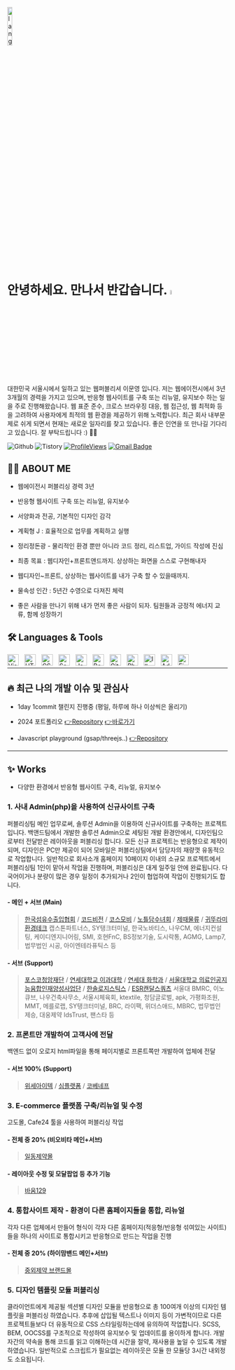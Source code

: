 <p align="left"><img width=15%" src="https://github.com/alansmathew/alansmathew/raw/master/lang.gif" alt="lang image here" /></p>

# 안녕하세요. 만나서 반갑습니다. <a href="https://www.gautamkrishnar.com/"><img src="https://media.giphy.com/media/hvRJCLFzcasrR4ia7z/giphy.gif" width="5%"></a>
대한민국 서울시에서 일하고 있는 웹퍼블리셔 이문영 입니다. 저는 웹에이전시에서 3년 3개월의 경력을 가지고 있으며, 반응형 웹사이트를 구축 또는 리뉴얼, 유지보수 하는 일을 주로 진행해왔습니다. 웹 표준 준수, 크로스 브라우징 대응, 웹 접근성, 웹 최적화 등을 고려하여 사용자에게 최적의 웹 환경을 제공하기 위해 노력합니다. 최근 회사 내부문제로 쉬게 되면서 현재는 새로운 일자리를 찾고 있습니다. 좋은 인연을 또 만나길 기다리고 있습니다. 잘 부탁드립니다 :) 🌸🍀

<!--
  <a href="https://moondinsk.tistory.com/"><img src="https://img.shields.io/badge/@moondinsk-ff5500?style=flat-square&amp;labelColor=ff5500&amp;logo=Tistory&amp;link=https://moondinsk.tistory.com/" alt="Tistory Badge"></a>
  <a href="https://test.com"><img src="https://img.shields.io/badge/@moondinsk-000000?style=flat-square&amp;labelColor=000000&amp;logo=Codepen&amp;link=https://test" alt="Codepen Badge"></a>
  <a href="http://hits.dwyl.com/moondinsk/moondinsk/moondinsk.svg?style=flat-square"><img src="https://hits.dwyl.com/moondinsk/moondinsk/moondinsk.svg?style=flat-square" alt="HitCount"></a>
  [![LinkedIn Badge](https://img.shields.io/badge/-@moondinsk-blue?style=social&logo=Linkedin&logoColor=blue&link=https://www.linkedin.com/in/moondinsk/)](https://www.linkedin.com/in/moondinsk/)
![Codepen](https://img.shields.io/static/v1?label=&message=@moondinsk&color=000000&logo=Codepen&logoColor=FFFFFF)
-->
![Github](https://img.shields.io/static/v1?label=&message=@moondinsk&color=000000&logo=Github&logoColor=FFFFFF)
![Tistory](https://img.shields.io/static/v1?label=&message=@moondinsk&color=ff5500&logo=Tistory&logoColor=FFFFFF)
[![ProfileViews](https://komarev.com/ghpvc/?username=moondinsk&color=blue&style=flat)](https://komarev.com/ghpvc/?username=moondinsk)
[![Gmail Badge](https://img.shields.io/badge/-@moondinsk-c14438?style=social&logo=Gmail&logoColor=red&link=mailto:email@moondinsk)](mailto:email@moondinsk)




## 👩‍💻 ABOUT ME
- 웹에이전시 퍼블리싱 경력 3년

- 반응형 웹사이트 구축 또는 리뉴얼, 유지보수

- 서양화과 전공, 기본적인 디자인 감각

- 계획형 J : 효율적으로 업무를 계획하고 실행

- 정리정돈광 - 물리적인 환경 뿐만 아니라 코드 정리, 리스트업, 가이드 작성에 진심

- 최종 목표 : 웹디자인+프론트앤드까지. 상상하는 화면을 스스로 구현해내자 
  
- 웹디자인~프론트, 상상하는 웹사이트를 내가 구축 할 수 있을때까지.
  
- 물속성 인간 : 5년간 수영으로 다져진 체력

- 좋은 사람을 만나기 위해 내가 먼저 좋은 사람이 되자. 팀원들과 긍정적 에너지 교류, 함께 성장하기
  


## 🛠 Languages & Tools
<!-- 간단 아이콘 버전 -->
<img align="left" alt="Visual Studio Code" width="26px" src="https://cdn.jsdelivr.net/gh/devicons/devicon/icons/vscode/vscode-original.svg" style="padding-right:10px;" />
<img align="left" alt="HTML5" width="26px" src="https://cdn.jsdelivr.net/gh/devicons/devicon/icons/html5/html5-original.svg" style="padding-right:10px;" />
<img align="left" alt="CSS3" width="26px" src="https://cdn.jsdelivr.net/gh/devicons/devicon/icons/css3/css3-original.svg" style="padding-right:10px;" />
<img align="left" alt="Sass" width="26px" src="https://cdn.jsdelivr.net/gh/devicons/devicon/icons/sass/sass-original.svg" style="padding-right:10px;" />
<img align="left" alt="JavaScript" width="26px" src="https://cdn.jsdelivr.net/gh/devicons/devicon/icons/javascript/javascript-original.svg" style="padding-right:10px;" />
<img align="left" alt="Bootstrap" width="26px" src="https://cdn-icons-png.flaticon.com/512/5968/5968672.png" style="padding-right:10px;" />
<img align="left" alt="Github" width="26px" src="https://upload.wikimedia.org/wikipedia/commons/thumb/9/95/Font_Awesome_5_brands_github.svg/116px-Font_Awesome_5_brands_github.png" style="padding-right:10px;" />
<img align="left" alt="Photoshop" width="26px" src="https://upload.wikimedia.org/wikipedia/commons/thumb/2/20/Photoshop_CC_icon.png/615px-Photoshop_CC_icon.png" style="padding-right:10px;" />
<img align="left" alt="Illustrator" width="26px" src="https://upload.wikimedia.org/wikipedia/commons/thumb/6/66/Illustrator_CC_icon.png/492px-Illustrator_CC_icon.png" style="padding-right:10px;" />
<img align="left" alt="AdobeXD" width="26px" src="https://upload.wikimedia.org/wikipedia/commons/thumb/c/c2/Adobe_XD_CC_icon.svg/120px-Adobe_XD_CC_icon.svg.png" style="padding-right:10px;" />
<img align="left" alt="Figma" src="https://upload.wikimedia.org/wikipedia/commons/thumb/3/33/Figma-logo.svg/400px-Figma-logo.svg.png" style="height:25px;padding-right:10px;" />
<br><hr>

## 🔥 최근 나의 개발 이슈 및 관심사
- 1day 1commit 챌린지 진행중 (평일, 하루에 하나 이상씩은 올리기)
  
- 2024 포트폴리오 [👉Repository](https://github.com/moondinsk/portfolio) [👉바로가기](http://moondinsk1.dothome.co.kr)

- Javascript playground (gsap/threejs..) [👉Repository](https://github.com/moondinsk/playground)
<hr>  




## ✨ Works 
- 다양한 환경에서 반응형 웹사이트 구축, 리뉴얼, 유지보수


### 1. 사내 Admin(php)을 사용하여 신규사이트 구축
퍼블리싱팀 메인 업무로써, 솔루션 Admin을 이용하여 신규사이트를 구축하는 프로젝트입니다. 백앤드팀에서 개발한 솔루션 Admin으로 세팅된 개발 환경안에서, 디자인팀으로부터 전달받은 레이아웃을 퍼블리싱 합니다. 모든 신규 프로젝트는 반응형으로 제작이 되며, 디자인은 PC만 제공이 되어 모바일은 퍼블리싱팀에서 담당자의 재량껏 유동적으로 작업합니다. 일반적으로 회사소개 홈페이지 10페이지 이내의 소규모 프로젝트에서 퍼블리싱팀 1인이 맡아서 작업을 진행하며, 퍼블리싱은 대게 일주일 안에 완료됩니다. 다국어이거나 분량이 많은 경우 일정이 추가되거나 2인이 협업하여 작업이 진행되기도 합니다.

#### - 메인 + 서브 (Main)
> [한국섬유수출입협회](http://textra.or.kr/) / [코드비전](https://codevision.kr/) / [코스모비](https://www.cosmobee.co.kr) / [노틀담수녀회](http://www.notredame.or.kr/) / [제때물류](https://jette.co.kr/) / [귀뚜라미환경테크](https://kituramiet.com/) 
> 캡스톤파트너스, SY탱크터미널, 한국노바티스, 나우CM, 에너지컨설팅, 케이디엔지니어링, SMI, 호현FnC, BS정보기술, 도시락통, AGMG, Lamp7, 법무법인 시공, 아이엔테라퓨틱스 등


#### - 서브 (Support)
> [포스코청암재단](https://postf.org/) / [연세대학교 이과대학](http://scienceyonsei.kr/) / [연세대 화학과](https://chemyonsei.kr/) / [서울대학교 의료인공지능융합인재양성사업단](http://snuaimed.org/) / [한솔로지스틱스](https://www.hansollogistics.com/) / [ESR캔달스쿼츠](https://www.esrks-reit.com/)
> 서울대 BMRC, 이노큐브, 나우건축사무소, 서울시체육회, ktextile, 청담글로벌, apk, 가평화조원, MMT, 메를로랩, SY탱크터미널, BRC, 라이팩, 위더스애드, MBRC, 법무법인 제승, 대웅제약 IdsTrust, 팬스타 등

<!-- 표 버전 
| 💪 **Role** | 🚀 **Projects** |
| - | - | 
| 메인 + 서브 100% (Main) | - 한국섬유수출입협회 http://textra.or.kr/ <br>- 코드비전 https://codevision.kr/ <br>- 노틀담수녀회 http://www.notredame.or.kr/ <br>- 제때물류 https://jette.co.kr/ <br>- 서울대학교 의료인공지능융합인재양성사업단 http://snuaimed.org/ <br>- 귀뚜라미환경테크 https://kituramiet.com/ <br>- 코스모비,  캡스톤파트너스, ktextra, 나우CM, 에너지컨설팅, 케이디엔지니어링, SMI, 호현FnC, BS정보기술, 법무법인 시공 등 | 
| 서브 100% <br>(Support) | <br>- 포스코청암재단 https://postf.org/ <br>- 연세대학교 이과대학 http://scienceyonsei.kr/ <br>- 한솔로지스틱스 https://www.hansollogistics.com/ <br>- ESR캔달스쿼츠 https://www.esrks-reit.com/  <br>- 서울시체육회, ktextile, 청담글로벌, apk, 가평화조원, MMT, SY탱크터미널, BRC, 라이팩, 위더스애드, MBRC 등 | --> 

### 2. 프론트만 개발하여 고객사에 전달
백엔드 없이 오로지 html파일을 통해 페이지별로 프론트쪽만 개발하여 업체에 전달

#### - 서브 100% (Support)
> [위세아이텍](http://www.wise.co.kr/) / [심플랫폼](https://www.simplatform.com/ko/index.html) / [코베네프](https://www.gobiztown.com/)
<!-- 표버전 
| 💪 **Role** | 🚀 **Projects** |
| - | - | 
| 서브 100% <br>(Support) | - 위세아이텍 http://www.wise.co.kr/ <br>- 코베네프 https://www.gobiztown.com/ | 
-->


 ### 3. E-commerce 플랫폼 구축/리뉴얼 및 수정
고도몰, Cafe24 툴을 사용하여 퍼블리싱 작업

#### - 전체 중 20% (비오비타 메인+서브) 
> [일동제약몰](https://www.ildongmall.co.kr/?brandName=biovita)
<!-- 
| 💪 **Role** | 🚀 **Projects** |
| - | - | 
| 전체 중 20% <br>(비오비타 메인+서브) | 일동제약몰 https://www.ildongmall.co.kr/?brandName=biovita | 
-->
#### - 레이아웃 수정 및 모달팝업 등 추가 기능 
> [바움129](https://www.baum129.com)

### 4. 통합사이트 제작 - 환경이 다른 홈페이지들을 통합, 리뉴얼
각자 다른 업체에서 만들어 형식이 각자 다른 홈페이지(적응형/반응형 섞여있는 사이트)들을 하나의 사이트로 통합시키고 반응형으로 만드는 작업을 진행

#### - 전체 중 20% (하이맘밴드 메인+서브)
> [중외제약 브랜드몰](https://jwbrand.co.kr/)
<!-- 
| 💪 **Role** | 🚀 **Projects** |
| - | - | 
| 전체 중 20% <br>(하이맘밴드 메인+서브) | 중외제약 브랜드몰 https://jwbrand.co.kr/himomband/brand | 
-->

 ### 5. 디자인 템플릿 모듈 퍼블리싱
 클라이언트에게 제공될 섹션별 디자인 모듈을 반응형으로 총 100여개 이상의 디자인 템플릿을 퍼블리싱 하였습니다. 추후에 삽입될 텍스트나 이미지 등이 가변적이므로 다른 프로젝트들보다 더 유동적으로 CSS 스타일링하는데에 유의하여 작업합니다. SCSS, BEM, OOCSS를 구조적으로 작성하여 유지보수 및 업데이트를 용이하게 합니다. 개발자간의 약속을 통해 코드를 읽고 이해하는데 시간을 절약, 재사용을 높일 수 있도록 개발하였습니다. 일반적으로 스크립트가 필요없는 레이아웃은 모듈 한 모듈당 3시간 내외정도 소요됩니다.


<!-- 2칸 상세 설명버전 (미완)
### - 주로 사용하는 언어들
| Languages | Level |
| - | - | 
| <img alt="HTML5" width="50px" src="https://cdn.jsdelivr.net/gh/devicons/devicon/icons/html5/html5-original.svg" /> | ![85%](https://progress-bar.dev/85) <br> - HTML5 [중급] 기본적인 마크업 가능하며 현재는 웹표준, 웹접근성, SEO에 관심을 가지며 완성도를 높여가는 과정 중에 있습니다. | 
| <img alt="CSS3" width="50px" src="https://cdn.jsdelivr.net/gh/devicons/devicon/icons/css3/css3-original.svg" /> | ![85%](https://progress-bar.dev/85) <br> - CSS3 [중급] 보통의 레이아웃 구성은 대체로 가능하며, 최근에는 script 없이 가볍게 css만으로 구현 가능한 애니메이션을 만들어보는 작업들을 하고 있습니다. | 
| <img alt="SCSS" width="50px" src="https://cdn.jsdelivr.net/gh/devicons/devicon/icons/sass/sass-original.svg" /> | ![50%](https://progress-bar.dev/50) <br> - SCSS [초중급] scss를 통해 좀더 간결하고 보편적인 css를 작성하여 생산성과 효율성을 높이는 과정 중에 있습니다. | 
| <img alt="JavaScript" width="50px" src="https://cdn.jsdelivr.net/gh/devicons/devicon/icons/javascript/javascript-original.svg" /> | ![50%](https://progress-bar.dev/50) <br> - JAVASCRIPT [초중급] 바닐라 js보다는 jquery가 더 친숙한 편이지만 읽고 수정이 가능한 편이며 활용가능한 방법에 대해 고민하고 있습니다. | 
| <img alt="Github" width="50px" src="https://user-images.githubusercontent.com/3369400/139447912-e0f43f33-6d9f-45f8-be46-2df5bbc91289.png" /> | ![70%](https://progress-bar.dev/70) <br> - GITHUB [중급] 기본적인 pull & push 관계를 이해하여 협업이 가능하나 branch에 대하여 조금 더 스터디가 필요🔥 | 

### - 그밖에 
<img align="left" alt="React" width="26px" src="https://cdn.jsdelivr.net/gh/devicons/devicon/icons/react/react-original.svg" style="padding-right:10px;" />
<img align="left" alt="Bootstrap" width="26px" src="https://cdn-icons-png.flaticon.com/512/5968/5968672.png" style="padding-right:10px;" />
<img align="left" alt="Photoshop" width="26px" src="https://upload.wikimedia.org/wikipedia/commons/thumb/2/20/Photoshop_CC_icon.png/615px-Photoshop_CC_icon.png" style="padding-right:10px;" />
<img align="left" alt="Illustrator" width="26px" src="https://upload.wikimedia.org/wikipedia/commons/thumb/6/66/Illustrator_CC_icon.png/492px-Illustrator_CC_icon.png" style="padding-right:10px;" />
<img align="left" alt="AdobeXD" width="26px" src="https://upload.wikimedia.org/wikipedia/commons/thumb/c/c2/Adobe_XD_CC_icon.svg/120px-Adobe_XD_CC_icon.svg.png" style="padding-right:10px;" />
<img align="left" alt="Figma" src="https://upload.wikimedia.org/wikipedia/commons/thumb/3/33/Figma-logo.svg/400px-Figma-logo.svg.png" style="height:25px;padding-right:10px;" />
-->

<!-- 5칸 아이콘버전 (미완)
| - | - | - | - | - | 
| - | - | - | - | - | 
| <img alt="HTML5" width="50px" src="https://cdn.jsdelivr.net/gh/devicons/devicon/icons/html5/html5-original.svg" />  <br>![80%](https://progress-bar.dev/80) | <img alt="HTML5" width="50px" style="padding-bottom:20px;" src="https://cdn.jsdelivr.net/gh/devicons/devicon/icons/html5/html5-original.svg" />  <br>![80%](https://progress-bar.dev/80)  | <img alt="CSS3" width="50px" src="https://cdn.jsdelivr.net/gh/devicons/devicon/icons/css3/css3-original.svg" />  <br>![80%](https://progress-bar.dev/80) | - | - | 

<p><img alt="Visual Studio Code" width="26px" src="https://cdn.jsdelivr.net/gh/devicons/devicon/icons/vscode/vscode-original.svg"/> <br></p>
<p</p>
<p><img align="left" alt="CSS3" width="26px" src="https://cdn.jsdelivr.net/gh/devicons/devicon/icons/css3/css3-original.svg" style="padding-right:10px;" />████████████████░░░   80 % <br> - CSS3 [중급] 보통의 레이아웃 구성은 대체로 가능하며, 최근에는 script 없이 가볍게 css만으로 구현 가능한 애니메이션을 만들어보는 작업들을 하고 있습니다.</p>
<p><img align="left" alt="Sass" width="26px" src="https://cdn.jsdelivr.net/gh/devicons/devicon/icons/sass/sass-original.svg" style="padding-right:10px;" />███████░░░░░░░░░░░░   40 % <br> - SCSS [중급] scss를 통해 좀더 간결하고 보편적인 css를 작성하여 생산성과 효율성을 높이는 과정 중에 있습니다.</p>
<p><img align="left" alt="JavaScript" width="26px" src="https://cdn.jsdelivr.net/gh/devicons/devicon/icons/javascript/javascript-original.svg" style="padding-right:10px;" />███████░░░░░░░░░░░░   40 % <br> - 바닐라 js보다는 jquery가 더 친숙한 편이지만 읽고 수정이 가능한 편이며 활용가능한 방법에 대해 고민하고 있습니다.</p>
<p><img align="left" alt="React" width="26px" src="https://cdn.jsdelivr.net/gh/devicons/devicon/icons/react/react-original.svg" style="padding-right:10px;" /></p>
<p><img align="left" alt="Bootstrap" width="26px" src="https://cdn-icons-png.flaticon.com/512/5968/5968672.png" style="padding-right:10px;" /></p>
<p><img align="left" alt="GitHub" width="26px" src="https://user-images.githubusercontent.com/3369400/139447912-e0f43f33-6d9f-45f8-be46-2df5bbc91289.png" style="padding-right:10px;" /></p>
<p><img align="left" alt="Photoshop" width="26px" src="https://upload.wikimedia.org/wikipedia/commons/thumb/2/20/Photoshop_CC_icon.png/615px-Photoshop_CC_icon.png" style="padding-right:10px;" /></p>
<p><img align="left" alt="Illustrator" width="26px" src="https://upload.wikimedia.org/wikipedia/commons/thumb/6/66/Illustrator_CC_icon.png/492px-Illustrator_CC_icon.png" style="padding-right:10px;" /></p>
<p><img align="left" alt="AdobeXD" width="26px" src="https://upload.wikimedia.org/wikipedia/commons/thumb/c/c2/Adobe_XD_CC_icon.svg/120px-Adobe_XD_CC_icon.svg.png" style="padding-right:10px;" /></p>
<p><img align="left" alt="Figma" src="https://upload.wikimedia.org/wikipedia/commons/thumb/3/33/Figma-logo.svg/400px-Figma-logo.svg.png" style="height:25px;padding-right:10px;" />
</p>
-->



<!-- Language Badges
 ![Html5](https://img.shields.io/static/v1?label=&message=Html5&color=E34F26&logo=Html5&logoColor=FFFFFF)
 ![Css3](https://img.shields.io/static/v1?label=&message=Css3&color=1572B6&logo=Css3&logoColor=FFFFFF) 
 ![JavaScript](https://img.shields.io/static/v1?label=&message=JavaScript&color=F7DF1E&logo=JavaScript&logoColor=FFFFFF)
 ![Jquery](https://img.shields.io/static/v1?label=&message=Jquery&color=0769AD&logo=Jquery&logoColor=FFFFFF) 
 ![Php](https://img.shields.io/static/v1?label=&message=Php&color=777BB4&logo=Php&logoColor=FFFFFF)
-->

 <!-- Etc Badges
[![wakatime](https://wakatime.com/badge/user/eafdbba4-cec2-4c99-8cd5-5fc36bb00274.svg)](https://wakatime.com/@eafdbba4-cec2-4c99-8cd5-5fc36bb00274)
[![LeetCode](https://img.shields.io/badge/dynamic/json?style=plastic&labelColor=black&color=%23ffa116&label=Solved&query=solvedOverTotal&url=https%3A%2F%2Fleetcode-badge.vercel.app%2Fapi%2Fusers%2Fashleymavericks&logo=leetcode&logoColor=yellow)](https://leetcode.com/ashleymavericks/)
[![ProfileViews](https://komarev.com/ghpvc/?username=gommylee&color=red&style=flat)](https://komarev.com/ghpvc/?username=gommylee)
-->

